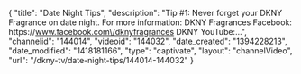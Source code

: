{
    "title": "Date Night Tips",
    "description": "Tip #1: Never forget your DKNY Fragrance on date night. For more information: DKNY Fragrances Facebook: https:\/\/www.facebook.com\/dknyfragrances DKNY YouTube:...",
    "channelid": "144014",
    "videoid": "144032",
    "date_created": "1394228213",
    "date_modified": "1418181166",
    "type": "captivate",
    "layout": "channelVideo",
    "url": "\/dkny-tv\/date-night-tips\/144014-144032"
}